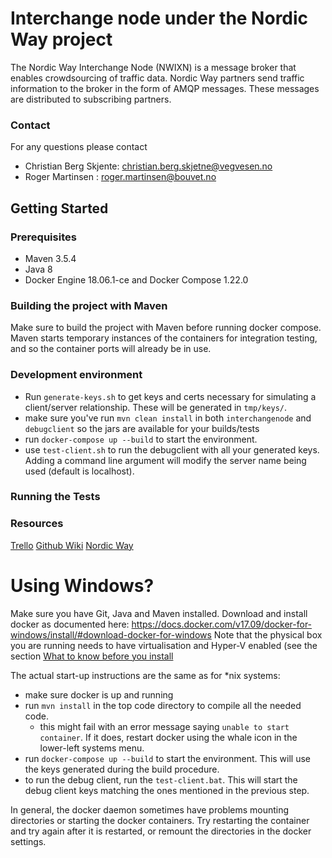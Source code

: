 Interchange node under the Nordic Way project
====

The Nordic Way Interchange Node (NWIXN) is a message broker that
enables crowdsourcing of traffic data. Nordic Way partners send traffic information
to the broker in the form of AMQP messages. These messages are distributed to subscribing partners.

### Contact
For any questions please contact
* Christian Berg Skjente: christian.berg.skjetne@vegvesen.no
* Roger Martinsen : roger.martinsen@bouvet.no

## Getting Started

### Prerequisites
* Maven 3.5.4
* Java 8
* Docker Engine 18.06.1-ce and Docker Compose 1.22.0

### Building the project with Maven
Make sure to build the project with Maven before running docker compose.
Maven starts temporary instances of the containers for integration
testing, and so the container ports will already be in use.

### Development environment
- Run `generate-keys.sh` to get keys and certs necessary for simulating a
  client/server relationship. These will be generated in `tmp/keys/`.
- make sure you've run `mvn clean install` in both `interchangenode` and
  `debugclient` so the jars are available for your builds/tests
- run `docker-compose up --build` to start the environment.
- use `test-client.sh` to run the debugclient with all your generated keys.
  Adding a command line argument will modify the server name being used (default
  is localhost).

### Running the Tests


### Resources
[Trello](https://trello.com/b/MXlcCmye/interchange)
[Github Wiki](https://github.com/NordicWayInterchange/interchange/wiki)
[Nordic Way](http://vejdirektoratet.dk/EN/roadsector/Nordicway/Pages/Default.aspx)


# Using Windows?

Make sure you have Git, Java and Maven installed.
Download and install docker as documented here: https://docs.docker.com/v17.09/docker-for-windows/install/#download-docker-for-windows
Note that the physical box you are running needs to have virtualisation and Hyper-V enabled (see the section [What to know before you install](https://docs.docker.com/v17.09/docker-for-windows/install/#what-to-know-before-you-install) 

The actual start-up instructions are the same as for *nix systems:
- make sure docker is up and running
- run `mvn install` in the top code directory to compile all the needed code.
  - this might fail with an error message saying `unable to start container`. If it does, restart docker using the whale icon in the lower-left systems menu.   
- run `docker-compose up --build` to start the environment. This will use the keys generated during the build procedure.
- to run the debug client, run the `test-client.bat`. This will start the debug client keys matching the ones mentioned in the previous step. 

In general, the docker daemon sometimes have problems mounting directories or starting the docker containers. Try restarting the container and try again after it is restarted, 
or remount the directories in the docker settings.

